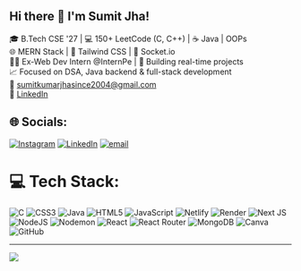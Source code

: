 ## Hi there 👋 I'm Sumit Jha!

🎓 B.Tech CSE '27 | 💻 150+ LeetCode (C, C++) | ☕ Java | OOPs  
🌐 MERN Stack | 🎨 Tailwind CSS | 📡 Socket.io  
🧑‍💻 Ex-Web Dev Intern @InternPe | 🚀 Building real-time projects  
📈 Focused on DSA, Java backend & full-stack development  
📧 sumitkumarjhasince2004@gmail.com  
🔗 [LinkedIn](https://www.linkedin.com/in/sumit-jha-137aaa300)


## 🌐 Socials:
[![Instagram](https://img.shields.io/badge/Instagram-%23E4405F.svg?logo=Instagram&logoColor=white)](https://instagram.com/frÉak_bÅd) [![LinkedIn](https://img.shields.io/badge/LinkedIn-%230077B5.svg?logo=linkedin&logoColor=white)]([https://linkedin.com/in/sumit-jha-137aaa300](https://www.linkedin.com/in/sumit-jha-137aaa300)) [![email](https://img.shields.io/badge/Email-D14836?logo=gmail&logoColor=white)](mailto:sumitkumarjhasince2004@gmail.com) 

# 💻 Tech Stack:
![C](https://img.shields.io/badge/c-%2300599C.svg?style=for-the-badge&logo=c&logoColor=white) ![CSS3](https://img.shields.io/badge/css3-%231572B6.svg?style=for-the-badge&logo=css3&logoColor=white) ![Java](https://img.shields.io/badge/java-%23ED8B00.svg?style=for-the-badge&logo=openjdk&logoColor=white) ![HTML5](https://img.shields.io/badge/html5-%23E34F26.svg?style=for-the-badge&logo=html5&logoColor=white) ![JavaScript](https://img.shields.io/badge/javascript-%23323330.svg?style=for-the-badge&logo=javascript&logoColor=%23F7DF1E) ![Netlify](https://img.shields.io/badge/netlify-%23000000.svg?style=for-the-badge&logo=netlify&logoColor=#00C7B7) ![Render](https://img.shields.io/badge/Render-%46E3B7.svg?style=for-the-badge&logo=render&logoColor=white) ![Next JS](https://img.shields.io/badge/Next-black?style=for-the-badge&logo=next.js&logoColor=white) ![NodeJS](https://img.shields.io/badge/node.js-6DA55F?style=for-the-badge&logo=node.js&logoColor=white) ![Nodemon](https://img.shields.io/badge/NODEMON-%23323330.svg?style=for-the-badge&logo=nodemon&logoColor=%BBDEAD) ![React](https://img.shields.io/badge/react-%2320232a.svg?style=for-the-badge&logo=react&logoColor=%2361DAFB) ![React Router](https://img.shields.io/badge/React_Router-CA4245?style=for-the-badge&logo=react-router&logoColor=white) ![MongoDB](https://img.shields.io/badge/MongoDB-%234ea94b.svg?style=for-the-badge&logo=mongodb&logoColor=white) ![Canva](https://img.shields.io/badge/Canva-%2300C4CC.svg?style=for-the-badge&logo=Canva&logoColor=white) ![GitHub](https://img.shields.io/badge/github-%23121011.svg?style=for-the-badge&logo=github&logoColor=white)

---
[![](https://visitcount.itsvg.in/api?id=freak-bad16&icon=0&color=0)](https://visitcount.itsvg.in)

<!-- Proudly created with GPRM ( https://gprm.itsvg.in ) -->
